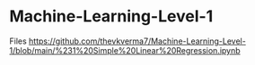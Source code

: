 # Machine-Learning-Level-1
Files
https://github.com/thevkverma7/Machine-Learning-Level-1/blob/main/%231%20Simple%20Linear%20Regression.ipynb
